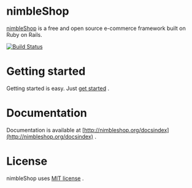 # nimbleShop

[nimbleShop](http://nimbleShop.org) is a free and open source e-commerce framework built on Ruby on Rails.

[![Build Status](https://secure.travis-ci.org/nimbleshop/nimbleshop.png)](http://travis-ci.org/nimbleshop/nimbleshop)

# Getting started

Getting started is easy. Just [get started](http://nimbleshop.org/getting_started.html) .

# Documentation

Documentation is available at [http://nimbleshop.org/docsindex](http://nimbleshop.org/docsindex) .

# License

nimbleShop uses [MIT license](http://www.opensource.org/licenses/mit-license.php) .
